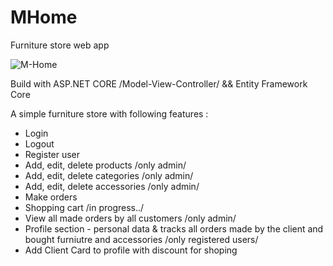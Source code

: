 # MHome
Furniture store web app

![M-Home](https://user-images.githubusercontent.com/86414839/192029646-835cca71-3ff8-419b-905e-fec526cb98fe.jpg)

Build with ASP.NET CORE /Model-View-Controller/ && Entity Framework Core

A simple furniture store with following features :
- Login
- Logout
- Register user
- Add, edit, delete products /only admin/
- Add, edit, delete categories /only admin/
- Add, edit, delete accessories /only admin/
- Make orders
- Shopping cart /in progress../
- View all made orders by all customers /only admin/
- Profile section - personal data & tracks all orders made by the client and bought furniutre and accessories /only registered users/
- Add Client Card to profile with discount for shoping
